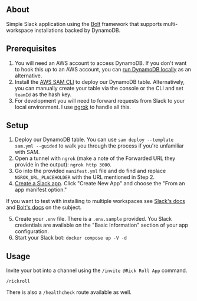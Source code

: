## About

Simple Slack application using the [Bolt](https://slack.dev/bolt-js/tutorial/getting-started) framework that supports multi-workspace installations backed by DynamoDB.

## Prerequisites

1. You will need an AWS account to access DynamoDB. If you don't want to hook this up to an AWS account, you can [run DynamoDB locally](https://docs.aws.amazon.com/amazondynamodb/latest/developerguide/DynamoDBLocal.DownloadingAndRunning.html) as an alternative.
2. Install the [AWS SAM CLI](https://docs.aws.amazon.com/serverless-application-model/latest/developerguide/install-sam-cli.html) to deploy our DynamoDB table. Alternatively, you can manually create your table via the console or the CLI and set `teamId` as the hash key.
3. For development you will need to forward requests from Slack to your local environment. I use [ngrok](https://ngrok.com/docs/getting-started/) to handle all this.

## Setup

1. Deploy our DynamoDB table. You can use `sam deploy --template sam.yml --guided` to walk you through the process if you're unfamiliar with SAM.
2. Open a tunnel with `ngrok` (make a note of the Forwarded URL they provide in the output): `ngrok http 3000`.
3. Go into the provided `manifest.yml` file and do find and replace `NGROK_URL_PLACEHOLDER` with the URL mentioned in Step 2.
4. [Create a Slack app](https://api.slack.com/apps/new). Click "Create New App" and choose the "From an app manifest option."

If you want to test with installing to multiple workspaces see [Slack's docs](https://api.slack.com/distribution) and [Bolt's docs](https://slack.dev/bolt-js/concepts#authenticating-oauth) on the subject.

5. Create your `.env` file. There is a `.env.sample` provided. You Slack credentials are available on the "Basic Information" section of your app configuration.
6. Start your Slack bot: `docker compose up -V -d`

## Usage

Invite your bot into a channel using the `/invite @Rick Roll App` command.

`/rickroll`

There is also a `/healthcheck` route available as well.
